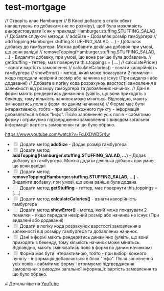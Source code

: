 # test-mortgage

// Створіть клас Hamburger // В Класі добавте в статік обєкт налаштувань по добавкам (не по
розміру), щоб була можливість використовувати їх як у прикладі: Hamburger.stuffing.STUFFING_SALAD //
Добавте слідуючі методи: // addSize - Добавляє розмір гамбургера //
addTopping(Hamburger.stuffing.STUFFING_SALAD, ...) - Добавляє добавку до гамбургера. Можна добавити
декілька добавок при умові, що вони валідні // removeTopping(Hamburger.stuffing.STUFFING_SALAD,
...) - Видалити добавку, при умові, що вона раніше була добавлена. // getStuffing - геттер, має
повернути this.toppings = [....] // calculatePrice() - взнати вартість замовлення //
calculateCalories() - взнати калорійність гамбургера // showError() - метод, який може показувати 2
помилки - якщо передали невірний розмір або начинка не існує (При видалені або додаванні) // Добавте
в логіку кода розрахунок варстості замовлення в залежності від розміру гамбургера та добавлених
начинок. // Дані в формі мають рендеритись динамічно (уявіть, що вони приходять з бекенду, тому
кількість начинок може мінятьсь. Відповідно, мають змінюватись поля в формі по даним начинкам) //
Форма має бути інтерактивною, тобто - при виборі кожного пункту - інформація добавляється в блок
"Інфо". Після заповнення усіх полів - сабмітимо форму і отримуємо підтвердження замовлення з виводом
загальної інформації: вартість замовлення та що було обрано.

https://www.youtube.com/watch?v=FdJXDWD5r4w

<ul class="contains-task-list">
<li class="task-list-item"><input type="checkbox" id="" disabled="" class="task-list-item-checkbox" checked=""> Додати метод <strong>addSize</strong> - Додає розмір гамбургера</li>
<li class="task-list-item"><input type="checkbox" id="" disabled="" class="task-list-item-checkbox" checked=""> Додати метод <strong>addTopping(Hamburger.stuffing.STUFFING_SALAD, ...)</strong> - Додає добавку до гамбургера. Можна додати декілька добавок при умові, що вони валідні</li>
<li class="task-list-item"><input type="checkbox" id="" disabled="" class="task-list-item-checkbox" checked=""> Додати метод <strong>removeTopping(Hamburger.stuffing.STUFFING_SALAD, ...)</strong> - Видалити добавку, при умові, що вона раніше була додана.</li>
<li class="task-list-item"><input type="checkbox" id="" disabled="" class="task-list-item-checkbox"> Додати метод <strong>getStuffing</strong> - геттер, має повернути this.toppings = [....]</li>
<li class="task-list-item"><input type="checkbox" id="" disabled="" class="task-list-item-checkbox" checked=""> Додати метод <strong>calculateCalories()</strong> - взнати калорійність гамбургера</li>
<li class="task-list-item"><input type="checkbox" id="" disabled="" class="task-list-item-checkbox"> Додати метод <strong>showError()</strong> - метод, який може показувати 2 помилки - якщо передали невірний розмір або начинка не існує (При видалені або додаванні)</li>
<li class="task-list-item"><input type="checkbox" id="" disabled="" class="task-list-item-checkbox" checked=""> Додати в логіку кода розрахунок варстості замовлення в залежності від розміру гамбургера та добавлених начинок.</li>
<li class="task-list-item"><input type="checkbox" id="" disabled="" class="task-list-item-checkbox" checked=""> Дані в формі мають рендеритись динамічно (уявіть, що вони приходять з бекенду, тому кількість начинок може мінятьсь. Відповідно, мають змінюватись поля в формі по даним начинкам)</li>
<li class="task-list-item"><input type="checkbox" id="" disabled="" class="task-list-item-checkbox" checked=""> Форма має бути інтерактивною, тобто - при виборі кожного пункту - інформація добавляється в блок "Інфо". Після заповнення усіх полів - сабмітимо форму і отримуємо підтвердження замовлення з виводом загальної інформації: вартість замовлення та що було обрано.</li>
</ul>
# Детальніше на
<a href="https://www.youtube.com/watch?v=FdJXDWD5r4w" rel="nofollow">YouTube</a>

